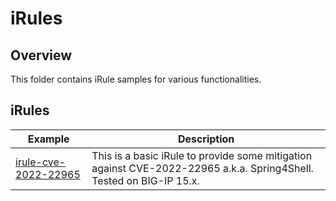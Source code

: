 # iRules

## Overview

This folder contains iRule samples for various functionalities.

## iRules 

| Example                                         | Description |
| ----------------------------------------------- | ----------- |
| [irule-cve-2022-22965](irule-cve-2022-22965.tcl)| This is a basic iRule to provide some mitigation against CVE-2022-22965 a.k.a. Spring4Shell. Tested on BIG-IP 15.x. |
